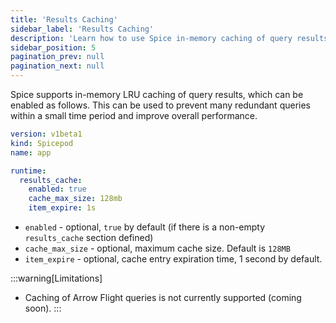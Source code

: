 ```yaml
---
title: 'Results Caching'
sidebar_label: 'Results Caching'
description: 'Learn how to use Spice in-memory caching of query results'
sidebar_position: 5
pagination_prev: null
pagination_next: null
---
```


Spice supports in-memory LRU caching of query results, which can be enabled as follows. This can be used to prevent many redundant queries within a small time period and improve overall performance.

```yaml
version: v1beta1
kind: Spicepod
name: app

runtime:
  results_cache:
    enabled: true
    cache_max_size: 128mb
    item_expire: 1s
```

- `enabled` - optional, `true` by default (if there is a non-empty `results_cache` section defined)
- `cache_max_size` - optional, maximum cache size. Default is `128MB`
- `item_expire` - optional, cache entry expiration time, 1 second by default.

:::warning[Limitations]
- Caching of Arrow Flight queries is not currently supported (coming soon).
:::